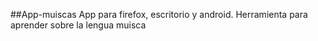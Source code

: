 ##App-muiscas
App para firefox, escritorio y android. Herramienta para aprender sobre la lengua muisca
